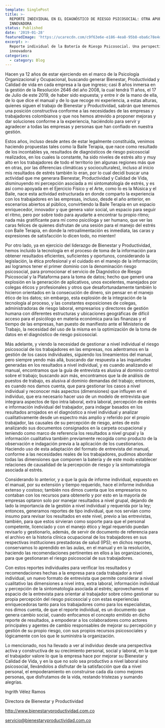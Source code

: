 ```yaml
---
template: SinglePost
title: >-
  REPORTE INDIVIDUAL EN EL DIAGNÓSTICO DE RIESGO PSICOSOCIAL: OTRA APUESTA
  INNOVADORA
status: Published
date: '2019-01-28'
featuredImage: 'https://ucarecdn.com/c9f63e6e-e186-4ea8-95b8-eba6c78e4de9/'
excerpt: >-
  Reporte individual de la Batería de Riesgo Psicosocial. Una perspectiva
  innovadora
categories:
  - category: Blog
---
```

Hacen ya 12 años de estar ejerciendo en el marco de la Psicología Organizacional y Ocupacional, buscando generar Bienestar, Productividad y Calidad de vida en cada empresa a la que ingreso; casi 8 años inmersa en la gestión de la Resolución 2646 del año 2008, la cual tendrá 11 años, el 17 de Julio de este 2019, de haber sido expuesta; y entre ir de la mano de ella, de lo que dice el manual y de lo que recoge mi experiencia, a estas alturas, quienes siguen el trabajo de Bienestar y Productividad, sabrán que tenemos una posición constructiva conforme a las necesidades de las empresas y trabajadores colombianos y que nos hemos atrevido a proponer mejoras y dar soluciones conforme a la experiencia, haciéndolo para servir y agradecer a todas las empresas y personas que han confiado en nuestra gestión.



Estos años, incluso desde antes de estar legalmente constituida, venimos haciendo propuestas tales como la Baile Terapia, que nace como resultado de los incontables ya, resultados de diagnósticos de riesgo psicosocial realizados, en los cuales la constante, ha sido niveles de estrés alto y muy alto en los trabajadores de todo el territorio (en algunas regiones más que en otras, por las diferencias climáticas y socioculturales), incluso al inicio mis resultados de estrés también lo eran, por lo cual decidí buscar una actividad que me generara Bienestar, Productividad y Calidad de Vida, disminuyendo mi percepción asociada a mi sintomatología de estrés, y es así como apoyada en el Ejercicio Físico y el Arte, como lo es la Música y el Baile, nace esta actividad estructurada en donde comparto la experiencia con los trabajadores en las empresas, incluso, desde el año anterior, en escenarios abiertos al público, convirtiendo la Baile Terapia en un espacio enriquecedor, innovador y que genera valor social, un espacio para seguir el ritmo, pero por sobre todo para ayudarte a encontrar tu propio ritmo; nada más gratificante para mí como psicóloga y ser humano, que ver las caras felices de quienes disfrutan de una sesión para el manejo del estrés con Baile Terapia, en donde la retroalimentación es inmediata, las caras y expresiones de satisfacción lo dicen todo, no mienten!

Por otro lado, ya en ejercicio del liderazgo de Bienestar y Productividad, hemos incluido la tecnología en el proceso de toma de la información para obtener resultados eficientes, suficientes y oportunos, considerando la legislación, la ética profesional y el cuidado en el manejo de la información; así logramos tener el primer dominio con la denominación riesgo psicosocial, para promocionar el servicio de Diagnóstico de Riesgo Psicosocial y la Plataforma para la toma de datos; hecho que generó una explosión en la generación de aplicativos, unos excelentes, manejados por colegas éticos y profesionales y otros que desafortunadamente también lo hicieron orientados en la consecución de dinero, sin pensar en el manejo ético de los datos; sin embargo, esta explosión de la integración de la tecnología al proceso, y las constantes exposiciones de colegas, administradoras de riesgo laboral, empresarios y directores de gestión humana con diferentes estructuras y ubicaciones geográficas de difícil acceso para el psicólogo en materia económica para las finanzas y el tiempo de las empresas, han puesto de manifiesto ante el Ministerio de Trabajo, la necesidad del uso de la misma en la optimización de la toma de datos en el diagnóstico de riesgo psicosocial.



Más adelante, y viendo la necesidad de gestionar a nivel individual el riesgo psicosocial de los trabajadores en las empresas, nos adentramos en la gestión de los casos individuales, siguiendo los lineamientos del manual, pero siempre yendo más allá, buscando dar respuesta a las inquietudes generadas en los resultados a nivel individual, y es cuando analizando el manual, encontramos que la guía de entrevista es alusiva al dominio control sobre el trabajo; buscando aún más, encontramos que la de análisis de puestos de trabajo, es alusiva al dominio demandas del trabajo; entonces, es cuando nos damos cuenta, que para gestionar los casos a nivel individual y reconocer más aspectos (dimensiones) que influyen en el individuo, que era necesario hacer uso de un modelo de entrevista que integrara aspectos de tipo intra laboral, extra laboral, percepción de estrés e información individual del trabajador, para indagar basados en los resultados arrojados en el diagnóstico a nivel individual y analizar cualitativamente desde un espectro más amplio y referido por el propio trabajador, las causales de su percepción de riesgo, antes de esto analizando sus documentos consignados en la carpeta ocupacional y teniendo como marco de referencia los resultados a nivel grupal y la información cualitativa también previamente recogida como producto de la observación e indagación previa a la aplicación de los cuestionarios. Haciendo uso de esta adaptación del formato de entrevista del manual, conforme a las necesidades reales de los trabajadores, pudimos abordar todas las dimensiones que componen la batería y de este modo establecer relaciones de causalidad de la percepción de riesgo y la sintomatología asociada al estrés.



Considerando lo anterior, y a que la guía de informe individual, expuesto en el manual, por su extensión y tiempo requerido, hace el informe individua extenso y costoso; también nos dimos cuenta que los empresarios no contaban con los recursos para obtenerlo y por esto en la mayoría de empresas optaron solo por manejar resultados a nivel grupal, dejando de lado la importancia de la gestión a nivel individual y requerida por la ley; entonces, generamos reportes de tipo individual, que nos servían como insumo para revisar los resultados en este nivel, previo a las entrevistas, también, para que estos sirvieran como soporte para que el personal competente, licenciado y con el manejo ético y legal requerido puedan revisarlo y gestionarlo, además, de servir de documento de referencia para el archivo en la historia clínica ocupacional de los trabajadores en sus respectivas instituciones prestadoras de salud (IPS); en dichos reportes, conservamos lo aprendido en las aulas, en el manual y en la resolución, haciendo las recomendaciones pertinentes en ellos a las organizaciones, para que gestionaran el riesgo psicosocial de sus trabajadores.



Con estos reportes individuales para verificar los resultados y recomendaciones hechas a la empresa para cada trabajador a nivel individual, un nuevo formato de entrevista que permite considerar a nivel cualitativo las dimensiones a nivel intra, extra laboral, información individual y percepción de la sintomatología asociada al estrés; aprovechamos el espacio de la entrevista para orientar al trabajador sobre cómo gestionar su propia percepción del riesgo psicosocial y con estas experiencias enriquecedoras tanto para los trabajadores como para los especialistas, nos dimos cuenta, de que el reporte individual, es un documento que genera cambio social, cuando enfocamos el concepto emitido en dicho reporte de resultados, a empoderar a los colaboradores como actores principales y agentes de cambio responsables de mejorar su percepción y gestión de su propio riesgo, con sus propios recursos psicosociales y lógicamente con los que le suministra la organización.



Lo mencionado, nos ha llevado a ver al individuo desde una perspectiva activa y constructiva de su crecimiento personal, social y laboral, en la que el trabajador valore lo que la empresa hace por mejorar su Bienestar y Calidad de Vida, y en la que no solo sea productivo a nivel laboral sino psicosocial, llevándolos a disfrutar de la satisfacción que da a nivel personal, el empoderamiento en construirse cada día como mejores personas, que disfrutamos de la vida, restando tristezas y sumando alegrías.



Ingrith Vélez Ramos



Directora de Bienestar y Productividad



http://www.bienestaryproductividad.com.co



servicio@bienestaryproductividad.com.co
